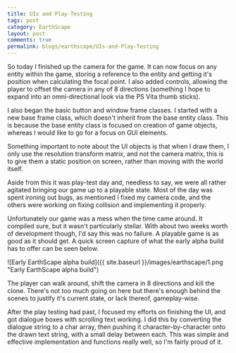 ```yaml
---
title: UIs and Play-Testing
tags: post
category: EarthScape
layout: post
comments: true
permalink: blogs/earthscape/UIs-and-Play-Testing
---
```


So today I finished up the camera for the game. It can now focus on any entity within the game, storing a reference to the entity and getting it's position when calculating the focal point. I also added controls, allowing the player to offset the camera in any of 8 directions (something I hope to expand into an omni-directional look via the PS Vita thumb sticks).

I also began the basic button and window frame classes. I started with a new base frame class, which doesn't inherit from the base entity class. This is because the base entity class is focused on creation of game objects, whereas I would like to go for a focus on GUI elements. 

Something important to note about the UI objects is that when I draw them, I only use the resolution transform matrix, and not the camera matrix, this is to give them a static position on screen, rather than moving with the world itself.

Aside from this it was play-test day and, needless to say, we were all rather agitated bringing our game up to a playable state. Most of the day was spent ironing out bugs, as mentioned I fixed my camera code, and the others were working on fixing collision and implementing it properly.

Unfortunately our game was a mess when the time came around. It compiled sure, but it wasn't particularly stellar. With about two weeks worth of development though, I'd say this was no failure. A playable game is as good as it should get. A quick screen capture of what the early alpha build has to offer can be seen below.

![Early EarthScape alpha build]({{ site.baseurl }}/images/earthscape/1.png "Early EarthScape alpha build")	

The player can walk around, shift the camera in 8 directions and kill the clone. There's not too much going on here but there's enough behind the scenes to justify it's current state, or lack thereof, gameplay-wise.

After the play testing had past, I focused my efforts on finishing the UI, and got dialogue boxes with scrolling text working. I did this by converting the dialogue string to a char array, then pushing it character-by-character onto the drawn text string, with a small delay between each. This was  simple and effective implementation and functions really well, so I'm fairly proud of it.